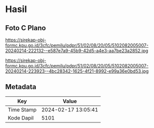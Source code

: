 # Hasil

## Foto C Plano

https://sirekap-obj-formc.kpu.go.id/3cfc/pemilu/pdpr/51/02/08/20/05/5102082005007-20240214-222132--e587e7a9-45b9-42d5-a4e3-aa7be23a2852.jpg

https://sirekap-obj-formc.kpu.go.id/3cfc/pemilu/pdpr/51/02/08/20/05/5102082005007-20240214-223923--4bc28342-1625-4f21-8992-e99a36e0bd53.jpg


## Metadata

| Key        | Value               |
| ---------- | ------------------- |
| Time Stamp | 2024-02-17 13:05:41 |
| Kode Dapil | 5101                |



